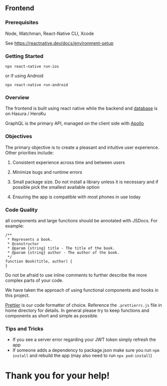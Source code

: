 ## Frontend

### Prerequisites

Node, Watchman, React-Native CLI, Xcode

See https://reactnative.dev/docs/environment-setup

### Getting Started

```
npx react-native run-ios
```
or if using Android

```
npx react-native run-android
```

### Overview

The frontend is built using react native while the backend and [database](http://exploriti-backend.herokuapp.com/console/api-explorer) is on Hasura / HeroKu

GraphQL is the primary API, managed on the client side with [Apollo](https://www.apollographql.com/)


### Objectives

The primary objective is to create a pleasant and intuitive user experience. Other priorities include:

1. Consistent experience across time and between users

2. Minimize bugs and runtime errors

3. Small package size. Do not install a library unless it is necessary and if possible pick the smallest available option

4. Ensuring the app is compatible with most phones in use today 

### Code Quality 

all components and large functions should be annotated with JSDocs. For example: 

```
/**
 * Represents a book.
 * @constructor
 * @param {string} title - The title of the book.
 * @param {string} author - The author of the book.
 */
function Book(title, author) {
}
```

Do not be afraid to use inline comments to further describe the more complex parts of your code.

We have taken the approach of using functional components and hooks in this project.

[Prettier](https://prettier.io/) is our code formatter of choice. Reference the `.prettierrc.js` file in home directory for details. In general please try to keep functions and components as short and simple as possible. 

### Tips and Tricks

* If you see a server error regarding your JWT token simply refresh the app 
* If someone adds a dependency to package.json make sure you run `npm install` and rebuild the app (may also need to run `npx pod-install`)

# Thank you for your help!


